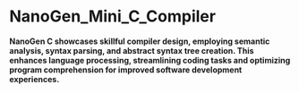# NanoGen_Mini_C_Compiler
****NanoGen C showcases skillful compiler design, employing semantic analysis, syntax parsing, and abstract syntax
tree creation. This enhances language processing, streamlining coding tasks and optimizing program comprehension
for improved software development experiences.****
